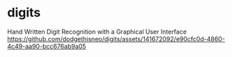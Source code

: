 # digits
Hand Written Digit Recognition with a Graphical User Interface
https://github.com/dodgethisneo/digits/assets/141672092/e90cfc0d-4860-4c49-aa90-bcc676ab9a05
